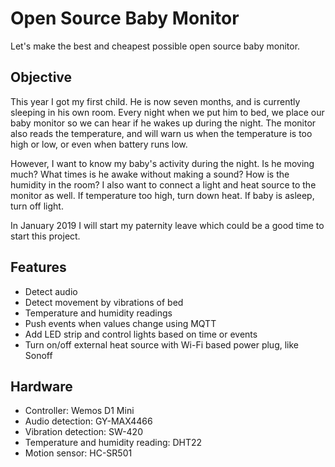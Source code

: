 # Open Source Baby Monitor
Let's make the best and cheapest possible open source baby monitor.

## Objective
This year I got my first child. He is now seven months, and is currently sleeping in his own room. Every night when we put him to bed, we place our baby monitor so we can hear if he wakes up during the night. The monitor also reads the temperature, and will warn us when the temperature is too high or low, or even when battery runs low.

However, I want to know my baby's activity during the night. Is he moving much? What times is he awake without making a sound? How is the humidity in the room? I also want to connect a light and heat source to the monitor as well. If temperature too high, turn down heat. If baby is asleep, turn off light.

In January 2019 I will start my paternity leave which could be a good time to start this project.

## Features
- Detect audio
- Detect movement by vibrations of bed
- Temperature and humidity readings
- Push events when values change using MQTT
- Add LED strip and control lights based on time or events
- Turn on/off external heat source with Wi-Fi based power plug, like Sonoff

## Hardware
- Controller: Wemos D1 Mini
- Audio detection: GY-MAX4466
- Vibration detection: SW-420
- Temperature and humidity reading: DHT22
- Motion sensor: HC-SR501
